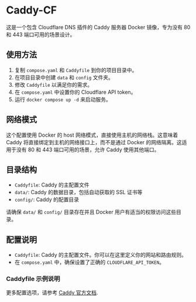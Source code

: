 # Caddy-CF

这是一个包含 Cloudflare DNS 插件的 Caddy 服务器 Docker 镜像，专为没有 80 和 443 端口可用的场景设计。

## 使用方法

1. 复制 `compose.yaml` 和 `Caddyfile` 到你的项目目录中。
2. 在项目目录中创建 `data` 和 `config` 文件夹。
3. 修改 `Caddyfile` 以满足你的需求。
4. 在 `compose.yaml` 中设置你的 Cloudflare API token。
5. 运行 `docker compose up -d` 来启动服务。

## 网络模式

这个配置使用 Docker 的 host 网络模式，直接使用主机的网络栈。这意味着 Caddy 将直接绑定到主机的网络接口上，而不是通过 Docker 的网络隔离。这适用于没有 80 和 443 端口可用的场景，允许 Caddy 使用其他端口。

## 目录结构

- `Caddyfile`: Caddy 的主配置文件
- `data/`: Caddy 的数据目录，包括自动获取的 SSL 证书等
- `config/`: Caddy 的配置目录

请确保 `data/` 和 `config/` 目录存在并且 Docker 用户有适当的权限访问这些目录。

## 配置说明

- `Caddyfile`: Caddy 的主配置文件。你可以在这里定义你的网站和路由规则。
- 在 `compose.yaml` 中，确保设置了正确的 `CLOUDFLARE_API_TOKEN`。

### Caddyfile 示例说明

更多配置选项，请参考 [Caddy 官方文档](https://caddyserver.com/docs/).
